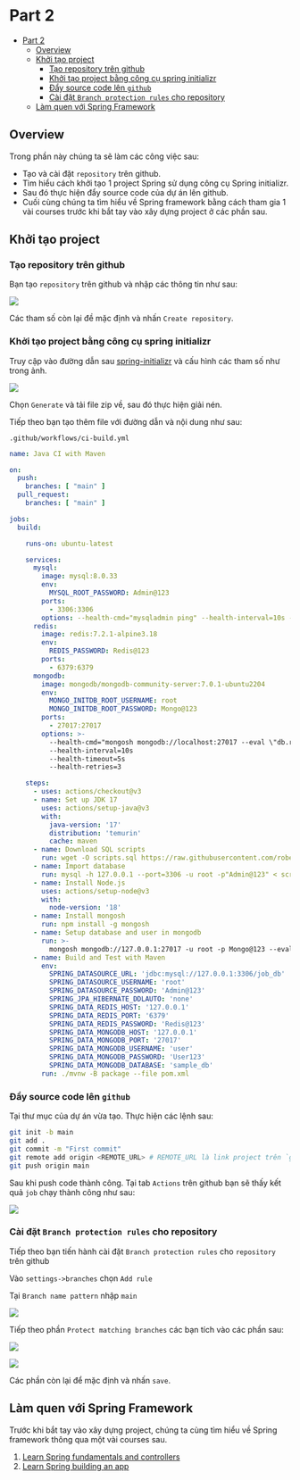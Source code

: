 # Part 2

<!-- TOC -->
* [Part 2](#part-2)
  * [Overview](#overview)
  * [Khởi tạo project](#khởi-tạo-project)
    * [Tạo repository trên github](#tạo-repository-trên-github)
    * [Khởi tạo project bằng công cụ spring initializr](#khởi-tạo-project-bằng-công-cụ-spring-initializr)
    * [Đẩy source code lên `github`](#đẩy-source-code-lên-github)
    * [Cài đặt `Branch protection rules` cho repository](#cài-đặt-branch-protection-rules-cho-repository)
  * [Làm quen với Spring Framework](#làm-quen-với-spring-framework)
<!-- TOC -->

## Overview

Trong phần này chúng ta sẽ làm các công việc sau:

- Tạo và cài đặt `repository` trên github.
- Tìm hiểu cách khởi tạo 1 project Spring sử dụng công cụ Spring initializr.
- Sau đó thực hiện đẩy source code của dự án lên github.
- Cuối cùng chúng ta tìm hiểu về Spring framework bằng cách tham gia 1 vài courses trước khi bắt tay vào xây dựng
  project ở các phần sau.

## Khởi tạo project

### Tạo repository trên github

Bạn tạo `repository` trên github và nhập các thông tin như sau:

![](img/new_repository.png)

Các tham số còn lại đề mặc định và nhấn `Create repository`.

### Khởi tạo project bằng công cụ spring initializr

Truy cập vào đường dẫn sau [spring-initializr](https://start.spring.io/) và cấu hình các tham số như trong ảnh.

![](img/spring-initializr.png)

Chọn `Generate` và tải file zip về, sau đó thực hiện giải nén.

Tiếp theo bạn tạo thêm file với đường dẫn và nội dung như sau:

`.github/workflows/ci-build.yml`

```yaml
name: Java CI with Maven

on:
  push:
    branches: [ "main" ]
  pull_request:
    branches: [ "main" ]

jobs:
  build:

    runs-on: ubuntu-latest

    services:
      mysql:
        image: mysql:8.0.33
        env:
          MYSQL_ROOT_PASSWORD: Admin@123
        ports:
          - 3306:3306
        options: --health-cmd="mysqladmin ping" --health-interval=10s --health-timeout=5s --health-retries=3
      redis:
        image: redis:7.2.1-alpine3.18
        env:
          REDIS_PASSWORD: Redis@123
        ports:
          - 6379:6379
      mongodb:
        image: mongodb/mongodb-community-server:7.0.1-ubuntu2204
        env:
          MONGO_INITDB_ROOT_USERNAME: root
          MONGO_INITDB_ROOT_PASSWORD: Mongo@123
        ports:
          - 27017:27017
        options: >-
          --health-cmd="mongosh mongodb://localhost:27017 --eval \"db.runCommand({ ping: 1 })\"" 
          --health-interval=10s 
          --health-timeout=5s 
          --health-retries=3 

    steps:
      - uses: actions/checkout@v3
      - name: Set up JDK 17
        uses: actions/setup-java@v3
        with:
          java-version: '17'
          distribution: 'temurin'
          cache: maven
      - name: Download SQL scripts
        run: wget -O scripts.sql https://raw.githubusercontent.com/robert28893/java-coaching-lab/main/source/docker-compose/mysql/db-dumps/job_db.sql
      - name: Import database
        run: mysql -h 127.0.0.1 --port=3306 -u root -p"Admin@123" < scripts.sql
      - name: Install Node.js
        uses: actions/setup-node@v3
        with:
          node-version: '18'
      - name: Install mongosh
        run: npm install -g mongosh
      - name: Setup database and user in mongodb
        run: >-
          mongosh mongodb://127.0.0.1:27017 -u root -p Mongo@123 --eval "use sample_db;" --eval "db.createUser({user: 'user', pwd: 'User123', roles : [{role: 'dbOwner', db: 'sample_db'}]});"  
      - name: Build and Test with Maven
        env:
          SPRING_DATASOURCE_URL: 'jdbc:mysql://127.0.0.1:3306/job_db'
          SPRING_DATASOURCE_USERNAME: 'root'
          SPRING_DATASOURCE_PASSWORD: 'Admin@123'
          SPRING_JPA_HIBERNATE_DDLAUTO: 'none'
          SPRING_DATA_REDIS_HOST: '127.0.0.1'
          SPRING_DATA_REDIS_PORT: '6379'
          SPRING_DATA_REDIS_PASSWORD: 'Redis@123'
          SPRING_DATA_MONGODB_HOST: '127.0.0.1'
          SPRING_DATA_MONGODB_PORT: '27017'
          SPRING_DATA_MONGODB_USERNAME: 'user'
          SPRING_DATA_MONGODB_PASSWORD: 'User123'
          SPRING_DATA_MONGODB_DATABASE: 'sample_db'
        run: ./mvnw -B package --file pom.xml
```

### Đẩy source code lên `github`

Tại thư mục của dự án vừa tạo. Thực hiện các lệnh sau:

```sh
git init -b main
git add .
git commit -m "First commit"
git remote add origin <REMOTE_URL> # REMOTE_URL là link project trên `gitlab` 
git push origin main
```

Sau khi push code thành công. Tại tab `Actions` trên github bạn sẽ thấy kết quả `job` chạy thành công như sau:

![](img/github_actions.png)

### Cài đặt `Branch protection rules` cho repository

Tiếp theo bạn tiến hành cài đặt `Branch protection rules` cho `repository` trên github

Vào `settings->branches` chọn `Add rule`

Tại `Branch name pattern` nhập `main`

![](img/branch_protection_rule_1.png)

Tiếp theo phần `Protect matching branches` các bạn tích vào các phần sau:

![](img/branch_protection_rule_2.png)

![](img/branch_protection_rule_3.png)

Các phần còn lại để mặc định và nhấn `save`.

## Làm quen với Spring Framework

Trước khi bắt tay vào xây dựng project, chúng ta cùng tìm hiểu về Spring framework thông qua một vài courses sau.

1. [Learn Spring fundamentals and controllers](https://www.codecademy.com/enrolled/courses/learn-spring-fundamentals-and-controllers)
2. [Learn Spring building an app](https://www.codecademy.com/enrolled/courses/learn-spring-building-an-app)